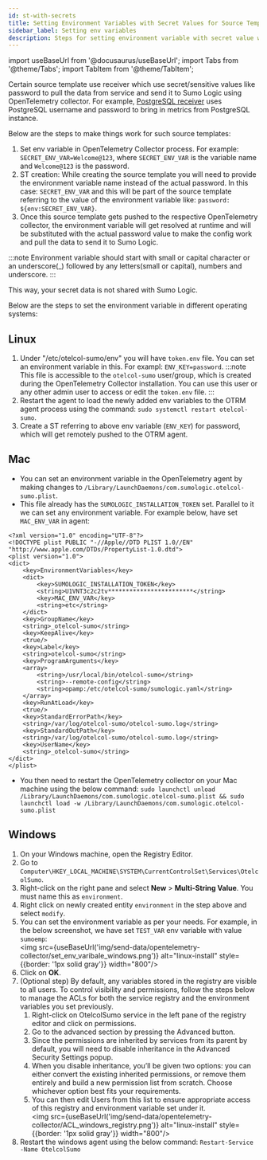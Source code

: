 ```yaml
---
id: st-with-secrets
title: Setting Environment Variables with Secret Values for Source Templates
sidebar_label: Setting env variables
description: Steps for setting environment variable with secret value which can be used by source template at runtime in a remotely managed OpenTelemetry collector.
---
```


import useBaseUrl from '@docusaurus/useBaseUrl';
import Tabs from '@theme/Tabs';
import TabItem from '@theme/TabItem';

<head>
  <meta name="robots" content="noindex" />
</head>

Certain source template use receiver which use secret/sensitive values like password to pull the data from service and send it to Sumo Logic using OpenTelemetry collector. For example, [PostgreSQL receiver](https://github.com/open-telemetry/opentelemetry-collector-contrib/tree/main/receiver/postgresqlreceiver) uses PostgreSQL username and password to bring in metrics from PostgreSQL instance. 

Below are the steps to make things work for such source templates:

1. Set env variable in OpenTelemetry Collector process. For example: `SECRET_ENV_VAR=Welcome@123`, where `SECRET_ENV_VAR` is the variable name and `Welcome@123` is the password.
2. ST creation: While creating the source template you will need to provide the environment variable name instead of the actual password. In this case: `SECRET_ENV_VAR` and this will be part of the source template referring to the value of the environment variable like: `password: ${env:SECRET_ENV_VAR}`.
3. Once this source template gets pushed to the respective OpenTelemetry collector, the environment variable will get resolved at runtime and will be substituted with the actual password value to make the config work and pull the data to send it to Sumo Logic.

:::note
Environment variable should start with small or capital character or an underscore(_) followed by any letters(small or capital), numbers and underscore. 
:::

This way, your secret data is not shared with Sumo Logic.

Below are the steps to set the environment variable in different operating systems:

## Linux
1. Under "/etc/otelcol-sumo/env" you will have `token.env` file. You can set an environment variable in this. For exampl: `ENV_KEY=password`.
   :::note
   This file is accessible to the `otelcol-sumo` user/group, which is created during the OpenTelemetry Collector installation. You can use this user or any other admin user to access or edit the `token.env` file.
   :::
2. Restart the agent to load the newly added env variables to the OTRM agent process using the command: `sudo systemctl restart otelcol-sumo`.
3. Create a ST referring to above env variable (`ENV_KEY`) for password, which will get remotely pushed to the OTRM agent.

## Mac
- You can set an environment variable in the OpenTelemetry agent by making changes to `/Library/LaunchDaemons/com.sumologic.otelcol-sumo.plist`. 
- This file already has the `SUMOLOGIC_INSTALLATION_TOKEN` set. Parallel to it we can set any environment variable. For example below, have set `MAC_ENV_VAR` in agent:

```
<?xml version="1.0" encoding="UTF-8"?>
<!DOCTYPE plist PUBLIC "-//Apple//DTD PLIST 1.0//EN" "http://www.apple.com/DTDs/PropertyList-1.0.dtd">
<plist version="1.0">
<dict>
	<key>EnvironmentVariables</key>
	<dict>
		<key>SUMOLOGIC_INSTALLATION_TOKEN</key>
		<string>U1VNT3c2c2tv************************</string>
		<key>MAC_ENV_VAR</key>
		<string>etc</string>
	</dict>
	<key>GroupName</key>
	<string>_otelcol-sumo</string>
	<key>KeepAlive</key>
	<true/>
	<key>Label</key>
	<string>otelcol-sumo</string>
	<key>ProgramArguments</key>
	<array>
		<string>/usr/local/bin/otelcol-sumo</string>
		<string>--remote-config</string>
		<string>opamp:/etc/otelcol-sumo/sumologic.yaml</string>
	</array>
	<key>RunAtLoad</key>
	<true/>
	<key>StandardErrorPath</key>
	<string>/var/log/otelcol-sumo/otelcol-sumo.log</string>
	<key>StandardOutPath</key>
	<string>/var/log/otelcol-sumo/otelcol-sumo.log</string>
	<key>UserName</key>
	<string>_otelcol-sumo</string>
</dict>
</plist>
```
- You then need to restart the OpenTelemetry collector on your Mac machine using the below command: 
`sudo launchctl unload /Library/LaunchDaemons/com.sumologic.otelcol-sumo.plist && sudo launchctl load -w /Library/LaunchDaemons/com.sumologic.otelcol-sumo.plist`

## Windows

1. On your Windows machine, open the Registry Editor.
2. Go to `Computer\HKEY_LOCAL_MACHINE\SYSTEM\CurrentControlSet\Services\OtelcolSumo`.
3. Right-click on the right pane and select **New** > **Multi-String Value**. You must name this as `environment`.
4. Right click on newly created entity `environment` in the step above and select `modify`.
5. You can set the environment variable as per your needs. For example, in the below screenshot, we have set `TEST_VAR` env variable with value `sumoemp`:<br/><img src={useBaseUrl('img/send-data/opentelemetry-collector/set_env_varibale_windows.png')} alt="linux-install" style={{border: '1px solid gray'}} width="800"/>
6. Click on **OK**.
7. (Optional step) By default, any variables stored in the registry are visible to all users. To control visibility and permissions, follow the steps below to manage the ACLs for both the service registry and the environment variables you set previously.
    1. Right-click on OtelcolSumo service in the left pane of the registry editor and click on permissions.
    1. Go to the advanced section by pressing the Advanced button.
    1. Since the permissions are inherited by services from its parent by default, you will need to disable inheritance in the Advanced Security Settings popup.
    1. When you disable inheritance, you’ll be given two options: you can either convert the existing inherited permissions, or remove them entirely and build a new permission list from scratch. Choose whichever option best fits your requirements. 
    1. You can then edit Users from this list to ensure appropriate access of this registry and environment variable set under it.<br/><img src={useBaseUrl('img/send-data/opentelemetry-collector/ACL_windows_registry.png')} alt="linux-install" style={{border: '1px solid gray'}} width="800"/>
8. Restart the windows agent using the below command: 
`Restart-Service -Name OtelcolSumo` 
